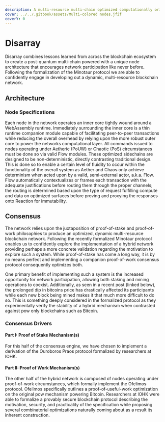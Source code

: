 ```yaml
---
description: A multi-resource multi-chain optimized computationally oriented tasks
cover: ../../.gitbook/assets/Multi-colored nodes.jfif
coverY: 0
---
```


# Disarray

Disarray combines lessons learned from across the blockchain ecosystem to create a post-quantum multi-chain powered with a unique node architecture that encourages network participation like never before. Following the formalization of the Minotaur protocol we are able to confidently engage in developing out a dynamic, multi-resource blockchain network.&#x20;

## Architecture

### Node Specifications

Each node in the network operates an inner core tightly wound around a WebAssembly runtime. Immediately surrounding the inner core is a thin runtime companion module capable of facilitating peer-to-peer transactions while reducing the overall overhead by relying upon the more robust outer core to power the networks computational layer. All commands issued to nodes operating under Aetheric (PoUW) or Chaotic (PoS) circumstances must be done so via valid Flow modules. These optimized sidechains are designed to be non-deterministic, directly contrasting traditional design. This is done so to enable a certain level of fluidity to occur within the functionality of the overall system as Aether and Chaos only achieve determinism when acted upon by a valid, semi-external actor, a.k.a. Flow. Flow automatically contextualizes or frames each transaction with the adequate justifications before routing them through the proper channels; the routing is determined based upon the type of request fulfilling compute and data on optimized surfaces before proving and proxying the responses onto Reaction for immutability.

## Consensus

The network relies upon the juxtaposition of proof-of-stake and proof-of-work philosophies to produce an optimized, dynamic multi-resource blockchain network. Following the recently formalized Minotaur protocol enables us to confidently explore the implementation of a hybrid network providing perhaps a more concrete validation regarding the motivation to explore such a system. While proof-of-stake has come a long way, it is by no means perfect and implementing a companion proof-of-work consensus protocol consequently optimizes both.

One primary benefit of implementing such a system is the increased opportunity for network participation, allowing both staking and mining operations to coexist. Additionally, as seen in a recent post (linked below), the prolonged dip in bitcoins price has drastically affected its participants while each new block being mined makes it that much more difficult to do so. This is something deeply considered in the formalized protocol as they experimentally verify the stability of a hybrid mechanism when contrasted against pow only blockchains such as Bitcoin.

### Consensus Drivers

#### Part I: Proof of Stake Mechanism(s)&#x20;

For this half of the consensus engine, we have chosen to implement a derivation of the Ouroboros Praos protocol formalized by researchers at IOHK.

#### Part II: Proof of Work Mechanism(s)

The other half of the hybrid network is composed of nodes operating under proof-of-work circumstances, which formally implement the Ofelimos protocol. Ofelimos specifically outlines a proof-of-useful-work optimization on the original pow mechanism powering Bitcoin. Researchers at IOHK were able to formalize a provably secure blockchain protocol describing the motivation, security, and practicality of the specification while proposing several combinatorial optimizations naturally coming about as a result its inherent construction.
